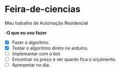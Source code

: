 # Feira-de-ciencias
Meu trabalho de Automação Residencial

-**O que eu vou fazer**

- [x] Fazer o algoritmo.
- [x] Testar o algoritimo direto no arduino.
- [ ] Implemantar com o bot.
- [ ] Encontrar os preço e ver quanto fica o orçamento.
- [ ] Apresentar no dia.
